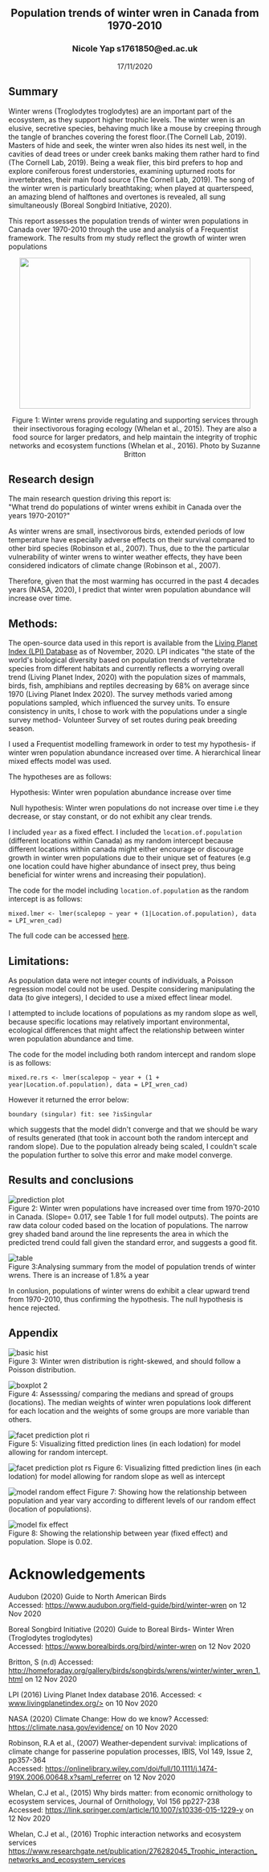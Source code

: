 <h2 align="center"> Population trends of winter wren in Canada from 1970-2010 </h2>
<h3 align="center"> Nicole Yap s1761850@ed.ac.uk  </h3>
 <p align="center"> 17/11/2020 </p>

## Summary

Winter wrens (Troglodytes troglodytes) are an important part of the ecosystem, as they support higher trophic levels.  The winter wren is an elusive, secretive species, behaving much like a mouse by creeping through the tangle of branches covering the forest floor.(The Cornell Lab, 2019). Masters of hide and seek, the winter wren also hides its nest well, in the cavities of dead trees or under creek banks making them rather hard to find (The Cornell Lab, 2019). Being a weak flier, this bird prefers to hop and explore coniferous forest understories, examining upturned roots for invertebrates, their main food source (The Cornell Lab, 2019). The song of the winter wren is particularly breathtaking; when played at quarterspeed, an amazing blend of halftones and overtones is revealed, all sung simultaneously (Boreal Songbird Initiative, 2020).

This report assesses the population trends of winter wren populations in Canada over 1970-2010 through the use and analysis of a Frequentist framework. The results from my study reflect the growth of winter wren populations 


<p align="center">
  <img width="460" height="300" src="https://github.com/EdDataScienceEES/challenge-3-nicolelikesharks/blob/master/Documentation/Images/winterwren_image.jpg?raw=true">
</p>

<p align="center">
  Figure 1: Winter wrens provide regulating and supporting services through their insectivorous foraging ecology (Whelan et al., 2015). They are also a food source for larger predators, and help maintain the integrity of trophic networks and ecosystem functions (Whelan et al., 2016).  Photo by Suzanne Britton 
</p>

## Research design

The main research question driving this report is:  
"What trend do populations of winter wrens exhibit in Canada over the years 1970-2010?"

As winter wrens are small, insectivorous birds, extended periods of low temperature have especially adverse effects on their survival compared to other bird species (Robinson et al., 2007). Thus, due to the the particular vulnerability of winter wrens to winter weather effects, they have been considered indicators of climate change (Robinson et al., 2007). 

Therefore, given that the most warming has occurred in the past 4 decades years (NASA, 2020), I predict that winter wren population abundance will increase over time. 

## Methods:

The open-source data used in this report is available from the [Living Planet Index (LPI) Database](https://livingplanetindex.org/home/index) as of November, 2020. LPI indicates "the state of the world's biological diversity based on population trends of vertebrate species from different habitats and currently reflects a worrying overall trend (Living Planet Index, 2020) with the population sizes of mammals, birds, fish, amphibians and reptiles decreasing by 68% on average since 1970 (Living Planet Index 2020).  The survey methods varied among populations sampled, which influenced the survey units. To ensure consistency in units, I chose to work with the populations under a single survey method- Volunteer Survey of set routes during peak breeding season. 

I used a Frequentist  modelling framework in order to test my hypothesis- if winter wren population abundance increased over time. A hierarchical linear mixed effects model was used.

The hypotheses are as follows:   

​ Hypothesis: Winter wren population abundance increase over time

​ Null hypothesis: Winter wren populations do not increase over time i.e they decrease, or stay constant, or do not exhibit any clear trends.  

I included `year` as a fixed effect. I included the `location.of.population` (different locations within Canada) as my random intercept because different locations within canada might either encourage or discourage  growth in  winter wren populations due to their unique set of features (e.g one location could have higher abundance of insect prey, thus being beneficial for winter wrens and increasing their population).  

The code for the model including `location.of.population` as the random intercept is as follows: 

`mixed.lmer <- lmer(scalepop ~ year + (1|Location.of.population), data = LPI_wren_cad) `

The full code can be accessed [here](https://github.com/EdDataScienceEES/challenge-3-nicolelikesharks/blob/master/script/winterwren_model_script_nicole.R). 


## Limitations:  

As population data were not integer counts of individuals, a Poisson regression model could not be used. Despite considering manipulating  the data (to give integers), I decided to use a mixed effect linear model.  

I attempted to include locations of populations as my random slope as well, because specific locations may relatively important environmental, ecological differences that might affect the relationship between winter wren population abundance and time.

The code for the model including both random intercept and random slope is as follows: 

`mixed.re.rs <- lmer(scalepop ~ year + (1 + year|Location.of.population), data = LPI_wren_cad)`

However it returned the error below: 

`boundary (singular) fit: see ?isSingular`

which suggests that the model didn't converge and that we should be wary of results generated (that took in account both the random intercept and random slope). Due to the population already being scaled, I couldn't scale the population further to solve this error and make model converge.

## Results and conclusions

![prediction plot](https://github.com/EdDataScienceEES/challenge-3-nicolelikesharks/blob/master/Output/prediction_plot.png)  
Figure 2: Winter wren populations have increased over time from 1970-2010 in Canada. (Slope= 0.017, see Table 1 for full model outputs). The points are raw data colour coded based on the location of populations. The narrow grey shaded band around the line represents the area in which the predicted trend could fall given the standard error, and suggests a good fit.   

![table](https://github.com/EdDataScienceEES/challenge-3-nicolelikesharks/blob/master/Output/table.png)  
Figure 3:Analysing summary from the model of population trends of winter wrens.  There is an increase of 1.8% a year


In conlusion, populations of winter wrens do exhibit a clear upward trend from 1970-2010, thus confirming the hypothesis. The null hypothesis is hence rejected. 


## Appendix

![basic hist](https://github.com/EdDataScienceEES/challenge-3-nicolelikesharks/blob/master/Output/basic_hist.png?raw=true)  
Figure 3: Winter wren distribution is right-skewed, and should follow a Poisson distribution.

![boxplot 2](https://github.com/EdDataScienceEES/challenge-3-nicolelikesharks/blob/master/Output/boxplot.png)    
Figure 4: Assesssing/ comparing the medians and spread of groups (locations).  The median weights of winter wren populations look different for each location and the weights of some groups are more variable than others.

![facet prediction plot ri](https://github.com/EdDataScienceEES/challenge-3-nicolelikesharks/blob/master/Output/Pred_facet_plot_ri.png)  
Figure 5: Visualizing fitted prediction lines (in each lodation) for model allowing for random intercept. 

![facet prediction plot rs](https://github.com/EdDataScienceEES/challenge-3-nicolelikesharks/blob/master/Output/Pred_facet_plot_rs.png)
Figure 6: Visualizing fitted prediction lines (in each lodation) for model allowing for random slope as well as intercept

![model random effect](https://github.com/EdDataScienceEES/challenge-3-nicolelikesharks/blob/master/Output/model_re.png)  Figure 7: Showing how the relationship between population and year vary according to different levels of our random effect (location of populations).

![model fix effect](https://github.com/EdDataScienceEES/challenge-3-nicolelikesharks/blob/master/Output/model_fe.png)  
Figure 8: Showing the relationship between year (fixed effect) and population. Slope is 0.02. 



# Acknowledgements  
Audubon (2020) Guide to North American Birds   
Accessed: https://www.audubon.org/field-guide/bird/winter-wren on 12 Nov 2020
  

Boreal Songbird Initiative (2020) Guide to Boreal Birds- Winter Wren (Troglodytes troglodytes)  
Accessed: https://www.borealbirds.org/bird/winter-wren on 12 Nov 2020  

Britton, S (n.d) 
Accessed: http://homeforaday.org/gallery/birds/songbirds/wrens/winter/winter_wren_1.html  on 12 Nov 2020

LPI (2016) Living Planet Index database 2016. 
Accessed: < www.livingplanetindex.org/>   on 10 Nov 2020 

NASA (2020) Climate Change: How do we know?
Accessed: https://climate.nasa.gov/evidence/ on 10 Nov 2020  

Robinson, R.A et al., (2007) Weather‐dependent survival: implications of climate change for passerine population processes, IBIS, Vol 149, Issue 2, pp357-364  
Accessed: https://onlinelibrary.wiley.com/doi/full/10.1111/j.1474-919X.2006.00648.x?saml_referrer on 12 Nov 2020  

Whelan, C.J et al., (2015) Why birds matter: from economic ornithology to ecosystem services, Journal of Ornithology, Vol 156 pp227-238  
Accessed: https://link.springer.com/article/10.1007/s10336-015-1229-y on 12 Nov 2020  

Whelan, C.J et al., (2016) Trophic interaction networks and ecosystem services
https://www.researchgate.net/publication/276282045_Trophic_interaction_networks_and_ecosystem_services


